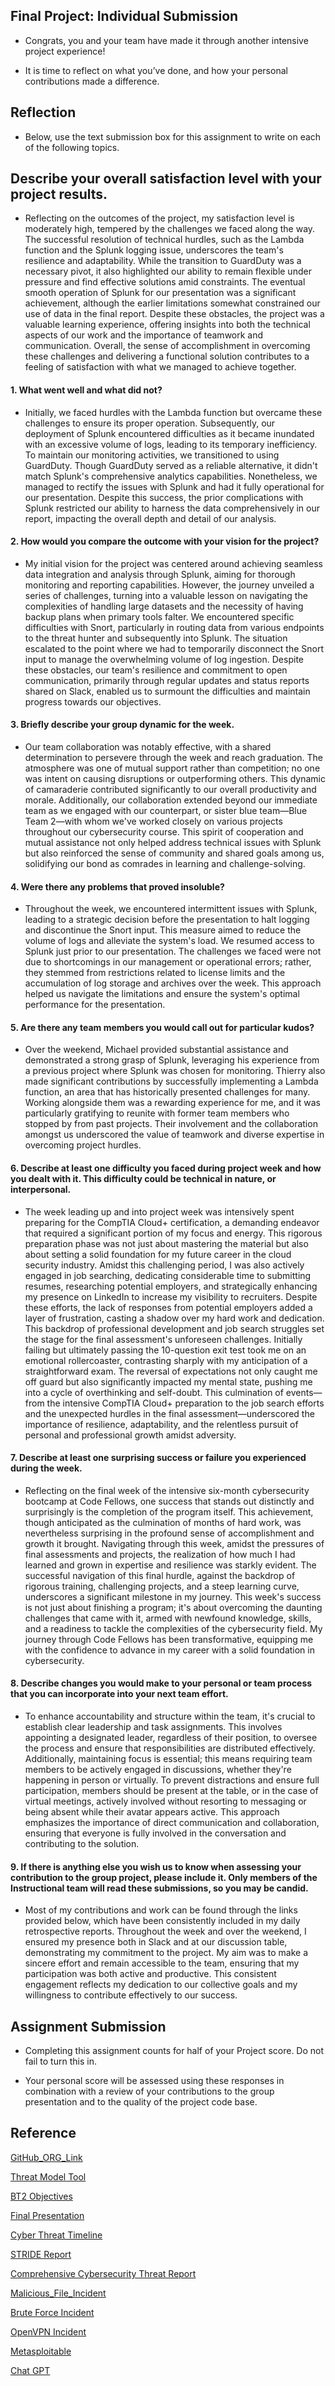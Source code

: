 ## Final Project: Individual Submission

- Congrats, you and your team have made it through another intensive project experience!

- It is time to reflect on what you’ve done, and how your personal contributions made a difference.

## Reflection

- Below, use the text submission box for this assignment to write on each of the following topics.

## Describe your overall satisfaction level with your project results.

- Reflecting on the outcomes of the project, my satisfaction level is moderately high, tempered by the challenges we faced along the way. The successful resolution of technical hurdles, such as the Lambda function and the Splunk logging issue, underscores the team's resilience and adaptability. While the transition to GuardDuty was a necessary pivot, it also highlighted our ability to remain flexible under pressure and find effective solutions amid constraints. The eventual smooth operation of Splunk for our presentation was a significant achievement, although the earlier limitations somewhat constrained our use of data in the final report. Despite these obstacles, the project was a valuable learning experience, offering insights into both the technical aspects of our work and the importance of teamwork and communication. Overall, the sense of accomplishment in overcoming these challenges and delivering a functional solution contributes to a feeling of satisfaction with what we managed to achieve together.

#### 1. What went well and what did not?

- Initially, we faced hurdles with the Lambda function but overcame these challenges to ensure its proper operation. Subsequently, our deployment of Splunk encountered difficulties as it became inundated with an excessive volume of logs, leading to its temporary inefficiency. To maintain our monitoring activities, we transitioned to using GuardDuty. Though GuardDuty served as a reliable alternative, it didn't match Splunk's comprehensive analytics capabilities. Nonetheless, we managed to rectify the issues with Splunk and had it fully operational for our presentation. Despite this success, the prior complications with Splunk restricted our ability to harness the data comprehensively in our report, impacting the overall depth and detail of our analysis.

#### 2. How would you compare the outcome with your vision for the project?

- My initial vision for the project was centered around achieving seamless data integration and analysis through Splunk, aiming for thorough monitoring and reporting capabilities. However, the journey unveiled a series of challenges, turning into a valuable lesson on navigating the complexities of handling large datasets and the necessity of having backup plans when primary tools falter. We encountered specific difficulties with Snort, particularly in routing data from various endpoints to the threat hunter and subsequently into Splunk. The situation escalated to the point where we had to temporarily disconnect the Snort input to manage the overwhelming volume of log ingestion. Despite these obstacles, our team's resilience and commitment to open communication, primarily through regular updates and status reports shared on Slack, enabled us to surmount the difficulties and maintain progress towards our objectives.

#### 3. Briefly describe your group dynamic for the week.

- Our team collaboration was notably effective, with a shared determination to persevere through the week and reach graduation. The atmosphere was one of mutual support rather than competition; no one was intent on causing disruptions or outperforming others. This dynamic of camaraderie contributed significantly to our overall productivity and morale. Additionally, our collaboration extended beyond our immediate team as we engaged with our counterpart, or sister blue team—Blue Team 2—with whom we've worked closely on various projects throughout our cybersecurity course. This spirit of cooperation and mutual assistance not only helped address technical issues with Splunk but also reinforced the sense of community and shared goals among us, solidifying our bond as comrades in learning and challenge-solving.

#### 4. Were there any problems that proved insoluble?

- Throughout the week, we encountered intermittent issues with Splunk, leading to a strategic decision before the presentation to halt logging and discontinue the Snort input. This measure aimed to reduce the volume of logs and alleviate the system's load. We resumed access to Splunk just prior to our presentation. The challenges we faced were not due to shortcomings in our management or operational errors; rather, they stemmed from restrictions related to license limits and the accumulation of log storage and archives over the week. This approach helped us navigate the limitations and ensure the system's optimal performance for the presentation.

#### 5. Are there any team members you would call out for particular kudos?

- Over the weekend, Michael provided substantial assistance and demonstrated a strong grasp of Splunk, leveraging his experience from a previous project where Splunk was chosen for monitoring. Thierry also made significant contributions by successfully implementing a Lambda function, an area that has historically presented challenges for many. Working alongside them was a rewarding experience for me, and it was particularly gratifying to reunite with former team members who stopped by from past projects. Their involvement and the collaboration amongst us underscored the value of teamwork and diverse expertise in overcoming project hurdles.

#### 6. Describe at least one difficulty you faced during project week and how you dealt with it. This difficulty could be technical in nature, or interpersonal.

- The week leading up and into project week was intensively spent preparing for the CompTIA Cloud+ certification, a demanding endeavor that required a significant portion of my focus and energy. This rigorous preparation phase was not just about mastering the material but also about setting a solid foundation for my future career in the cloud security industry. Amidst this challenging period, I was also actively engaged in job searching, dedicating considerable time to submitting resumes, researching potential employers, and strategically enhancing my presence on LinkedIn to increase my visibility to recruiters. Despite these efforts, the lack of responses from potential employers added a layer of frustration, casting a shadow over my hard work and dedication. This backdrop of professional development and job search struggles set the stage for the final assessment's unforeseen challenges. Initially failing but ultimately passing the 10-question exit test took me on an emotional rollercoaster, contrasting sharply with my anticipation of a straightforward exam. The reversal of expectations not only caught me off guard but also significantly impacted my mental state, pushing me into a cycle of overthinking and self-doubt. This culmination of events—from the intensive CompTIA Cloud+ preparation to the job search efforts and the unexpected hurdles in the final assessment—underscored the importance of resilience, adaptability, and the relentless pursuit of personal and professional growth amidst adversity.

#### 7. Describe at least one surprising success or failure you experienced during the week.

- Reflecting on the final week of the intensive six-month cybersecurity bootcamp at Code Fellows, one success that stands out distinctly and surprisingly is the completion of the program itself. This achievement, though anticipated as the culmination of months of hard work, was nevertheless surprising in the profound sense of accomplishment and growth it brought. Navigating through this week, amidst the pressures of final assessments and projects, the realization of how much I had learned and grown in expertise and resilience was starkly evident. The successful navigation of this final hurdle, against the backdrop of rigorous training, challenging projects, and a steep learning curve, underscores a significant milestone in my journey. This week's success is not just about finishing a program; it's about overcoming the daunting challenges that came with it, armed with newfound knowledge, skills, and a readiness to tackle the complexities of the cybersecurity field. My journey through Code Fellows has been transformative, equipping me with the confidence to advance in my career with a solid foundation in cybersecurity.

#### 8. Describe changes you would make to your personal or team process that you can incorporate into your next team effort.

- To enhance accountability and structure within the team, it's crucial to establish clear leadership and task assignments. This involves appointing a designated leader, regardless of their position, to oversee the process and ensure that responsibilities are distributed effectively. Additionally, maintaining focus is essential; this means requiring team members to be actively engaged in discussions, whether they're happening in person or virtually. To prevent distractions and ensure full participation, members should be present at the table, or in the case of virtual meetings, actively involved without resorting to messaging or being absent while their avatar appears active. This approach emphasizes the importance of direct communication and collaboration, ensuring that everyone is fully involved in the conversation and contributing to the solution.

#### 9. If there is anything else you wish us to know when assessing your contribution to the group project, please include it. Only members of the Instructional team will read these submissions, so you may be candid.

- Most of my contributions and work can be found through the links provided below, which have been consistently included in my daily retrospective reports. Throughout the week and over the weekend, I ensured my presence both in Slack and at our discussion table, demonstrating my commitment to the project. My aim was to make a sincere effort and remain accessible to the team, ensuring that my participation was both active and productive. This consistent engagement reflects my dedication to our collective goals and my willingness to contribute effectively to our success.

## Assignment Submission

- Completing this assignment counts for half of your Project score. Do not fail to turn this in.

- Your personal score will be assessed using these responses in combination with a review of your contributions to the group presentation and to the quality of the project code base.

## Reference

[GitHub_ORG_Link](https://github.com/Guardian-Techonologies)

[Threat Model Tool](https://docs.google.com/document/d/1mBA3r--VRf65MU3qUy1kVuRjyKn4sTxsCOxZL_7NjPM/edit?usp=sharing) 

[BT2 Objectives](https://docs.google.com/document/d/1CENee0jJHnXUots1-vh4yTrvfEtGZQJ3hoKkyC7Vvcw/edit) 

[Final Presentation](https://docs.google.com/presentation/d/1PXNTB5LqcRvMcqeVXooJWBJadhNDQmEGra5ewaPtrbU/edit?usp=sharing) 

[Cyber Threat Timeline](https://docs.google.com/document/d/1npEi5vH7y1iTvWDnF6qcZFNsLUA-KBFbQxoy5bvC0VY/edit?usp=sharing)

[STRIDE Report](https://docs.google.com/document/d/1UQukIQ9ScEVJvBkVB4NXG6SSKMVP9JRtrEL9gu85zhM/edit?usp=sharing)

[Comprehensive Cybersecurity Threat Report](https://docs.google.com/document/d/1TqUUDoLmZ8KFwpQ0UjEeiSPiuYNf09Tc9ve_bI6oAb8/edit?usp=sharing)

[Malicious_File_Incident](https://docs.google.com/document/d/1M2f_G8YKSRFs1IHtD1-0CxAFnzadKjlmCWD96TvH0UQ/edit?usp=sharing)

[Brute Force Incident](https://docs.google.com/document/d/1LeTc7iSxaEZqhNaVnPTrTGRJjPvqQ_rHSA6cQ-Y3jmA/edit?usp=sharing)

[OpenVPN Incident](https://docs.google.com/document/d/1LRrxGPlrf6V_WKLTRxSpd4Iw2M3_NJtAGmPgkIZqYVg/edit?usp=sharing)

[Metasploitable](https://docs.google.com/document/d/1n03nbp_96swp477OnOX3hZz8qVGH0Hdn2_GlONmBFsA/edit?usp=sharing)

[Chat GPT](https://chat.openai.com/share/84e11f49-b669-49d1-b615-167e345e3791)

